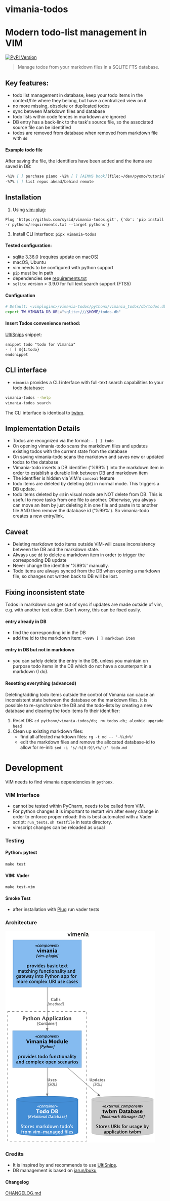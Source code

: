 # vimania-todos
# Modern todo-list management in VIM

[![PyPI Version][pypi-image]][pypi-url]

> Manage todos from your markdown files in a SQLITE FTS database.

## Key features:
- todo list management in database, keep your todo items in the context/file where they
  belong, but have a centralized view on it
- no more missing, obsolete or duplicated todos
- sync between Markdown files and database
- todo lists within code fences in markdown are ignored
- DB entry has a back-link to the task's source file, so the associated source file can be identified
- todos are removed from database when removed from markdown file with `dd`

#### Example todo file
After saving the file, the identifiers have been added and the items are saved in DB:
```markdown
-%1% [ ] purchase piano -%2% [ ] [AIMMS book](file:~/dev/pyomo/tutorial/AIMMS_modeling.pdf)
-%7% [ ] list repos ahead/behind remote
```
## Installation
1. Using [vim-plug](https://github.com/junegunn/vim-plug):
```vim
Plug 'https://github.com/sysid/vimania-todos.git', {'do': 'pip install -r pythonx/requirements.txt --target pythonx'}
```
3. Install CLI interface: `pipx vimania-todos`

#### Tested configuration:
- sqlite 3.36.0 (requires update on macOS)
- macOS, Ubuntu
- vim needs to be configured with python support
- `pip` must be in path
- dependencies see [requirements.txt](https://github.com/sysid/vimania-todos/blob/main/pythonx/requirements.txt)
- `sqlite` version > 3.9.0 for full text search support (FTS5)

#### Configuration
```bash
# Default: <vimplugins>/vimania-todos/pythonx/vimania_todos/db/todos.db
export TW_VIMANIA_DB_URL="sqlite:///$HOME/todos.db"
```

#### Insert Todos convenience method:
[UltiSnips](https://github.com/SirVer/ultisnips) snippet:
```
snippet todo "todo for Vimania"
- [ ] ${1:todo}
endsnippet
```

## CLI interface
- `vimania` provides a CLI interface with full-text search capabilities to your todo database:
```bash
vimania-todos --help
vimania-todos search
```
The CLI interface is identical to [twbm](https://github.com/sysid/twbm.git).


## Implementation Details
- Todos are recognized via the format: `- [ ] todo`
- On opening vimania-todo scans the markdown files and updates existing todos with the current state from the database
- On saving vimania-todo scans the markdown and saves new or updated todos to the database
- Vimania-todo inserts a DB identifier ('%99%') into the markdown item in order to establish a durable link between DB and
  markdown item
- The identifier is hidden via VIM's `conceal` feature
- todo items are deleted by deleting (`dd`) in normal mode. This triggers a DB update.
- todo items deleted by `dd` in visual mode are NOT delete from DB. This is useful to move tasks from one file to
  another. Otherwise, you always can move an item by just deleting it in one file and paste in to another file AND then
  remove the database id ('%99%'). So vimania-todo creates a new entry/link.

## Caveat
- Deleting markdown todo items outside VIM-will cause inconsistency between the DB and the markdown state.
- Always use `dd` to delete a markdown item in order to trigger the corresponding DB update
- Never change the identifier '%99%' manually.
- Todo items are always synced from the DB when opening a markdown file, so changes not written back to DB will be
  lost.

## Fixing inconsistent state
Todos in markdown can get out of sync if updates are made outside of vim, e.g. with another text editor. Don't worry,
this can be fixed easily.

#### entry already in DB
- find the corresponding id in the DB
- add the id to the markdown item: `-%99% [ ] markdown item`

#### entry in DB but not in markdown
- you can safely delete the entry in the DB, unless you maintain on purpose todo items in the DB which do not have a
  counterpart in a markdown (I do).

#### Resetting everything (advanced)
Deleting/adding todo items outside the control of Vimania can cause an inconsistent state between the database on the
markdown files. It is possible to re-synchronize the DB and the todo-lists by creating a new database and clearing the
todo items fo their identifier:

1. Reset DB: `cd pythonx/vimania-todos/db; rm todos.db; alembic upgrade head`
2. Clean up existing markdown files:
    - find all affected markdown files: `rg -t md -- '-%\d+%'`
    - edit the markdown files and remove the allocated database-id to allow for
      re-init: `sed -i 's/-%[0-9]\+%/-/' todo.md`


# Development
VIM needs to find vimania dependencies in `pythonx`.

### VIM Interface
- cannot be tested within PyCharm, needs to be called from VIM.
- For python changes it is important to restart vim after every change in order to enforce proper reload:
  this is best automated with a Vader script: `run_tests.sh testfile` in tests directory.
- vimscript changes can be reloaded as usual


### Testing
#### Python: pytest
`make test`

#### VIM: Vader
`make test-vim`

#### Smoke Test
- after installation with [Plug](https://github.com/junegunn/vim-plug) run vader tests

### Architecture
![Component](doc/component-vimenia.png)

### Credits
- It is inspired by and recommends to use [UltiSnips](https://github.com/SirVer/ultisnips).
- DB management is based on [jarun/buku](https://github.com/jarun/buku)


#### Changelog
[CHANGELOG.md](https://github.com/sysid/vimania-todos/blob/master/CHANGELOG.md)

<!-- Badges -->

[pypi-image]: https://badge.fury.io/py/vimania-todos.svg
[pypi-url]: https://pypi.org/project/vimania-todos/
[build-image]: https://github.com/sysid/vimania-todos/actions/workflows/build.yml/badge.svg
[build-url]: https://github.com/sysid/vimania-todos/actions/workflows/build.yml
[coverage-image]: https://codecov.io/gh/sysid/vimania-todos/branch/master/graph/badge.svg
[coverage-url]: https://codecov.io/gh/sysid/vimania-todos
